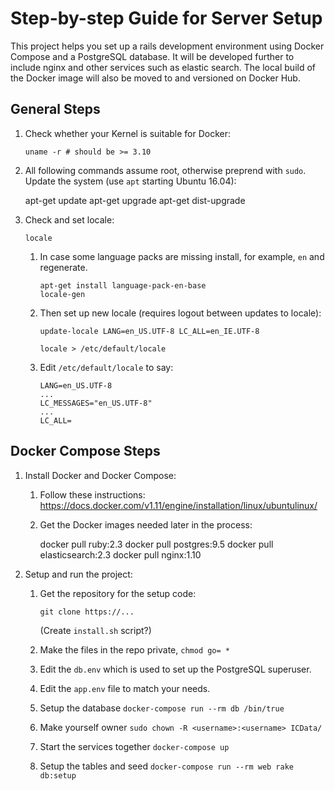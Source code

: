 # Step-by-step Guide for Server Setup

This project helps you set up a rails development environment using
Docker Compose and a PostgreSQL database. It will be developed further to
include nginx and other services such as elastic search. The local build of the
Docker image will also be moved to and versioned on Docker Hub.

## General Steps

1. Check whether your Kernel is suitable for Docker:

       uname -r # should be >= 3.10

2. All following commands assume root, otherwise preprend with `sudo`.  Update
   the system (use `apt` starting Ubuntu 16.04):

    apt-get update
    apt-get upgrade
    apt-get dist-upgrade

3. Check and set locale:

       locale

   1. In case some language packs are missing install, for example, `en` and
      regenerate.

          apt-get install language-pack-en-base
          locale-gen

   2. Then set up new locale (requires logout between updates to locale):

          update-locale LANG=en_US.UTF-8 LC_ALL=en_IE.UTF-8

          locale > /etc/default/locale

   3. Edit `/etc/default/locale` to say:

          LANG=en_US.UTF-8
          ...
          LC_MESSAGES="en_US.UTF-8"
          ...
          LC_ALL=

## Docker Compose Steps

1. Install Docker and Docker Compose:

   1. Follow these instructions:
      https://docs.docker.com/v1.11/engine/installation/linux/ubuntulinux/

   2. Get the Docker images needed later in the process:

       docker pull ruby:2.3
       docker pull postgres:9.5
       docker pull elasticsearch:2.3
       docker pull nginx:1.10

2. Setup and run the project:

    1. Get the repository for the setup code:

           git clone https://...

       (Create `install.sh` script?)

    2. Make the files in the repo private, `chmod go= *`
    2. Edit the `db.env` which is used to set up the PostgreSQL superuser.
    3. Edit the `app.env` file to match your needs.
    3. Setup the database `docker-compose run --rm db /bin/true`
    3. Make yourself owner `sudo chown -R <username>:<username> ICData/`
    3. Start the services together `docker-compose up`
    3. Setup the tables and seed `docker-compose run --rm web rake db:setup`
